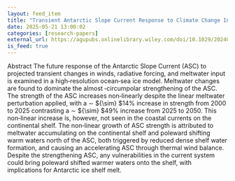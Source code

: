 ```yaml
---
layout: feed_item
title: "Transient Antarctic Slope Current Response to Climate Change Including Meltwater"
date: 2025-05-21 13:00:02
categories: [research-papers]
external_url: https://agupubs.onlinelibrary.wiley.com/doi/10.1029/2024GL113983?af=R
is_feed: true
---
```


Abstract
The future response of the Antarctic Slope Current (ASC) to projected transient changes in winds, radiative forcing, and meltwater input is examined in a high‐resolution ocean‐sea ice model. Meltwater changes are found to dominate the almost ‐circumpolar strengthening of the ASC. The strength of the ASC increases non‐linearly despite the linear meltwater perturbation applied, with a ∼ ${\sim} $14% increase in strength from 2000 to 2025 contrasting a ∼ ${\sim} $49% increase from 2025 to 2050. This non‐linear increase is, however, not seen in the coastal currents on the continental shelf. The non‐linear growth of ASC strength is attributed to meltwater accumulating on the continental shelf and poleward shifting warm waters north of the ASC, both triggered by reduced dense shelf water formation, and causing an accelerating ASC through thermal wind balance. Despite the strengthening ASC, any vulnerabilities in the current system could bring poleward shifted warmer waters onto the shelf, with implications for Antarctic ice shelf melt.
